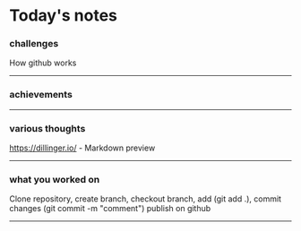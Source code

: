 # Today's notes

###  challenges

How github works
___

###  achievements

___

###  various thoughts

https://dillinger.io/ - Markdown preview
___ 

###  what you worked on

Clone repository, create branch, checkout branch, add (git add .), commit changes (git commit -m "comment") publish on github

___


